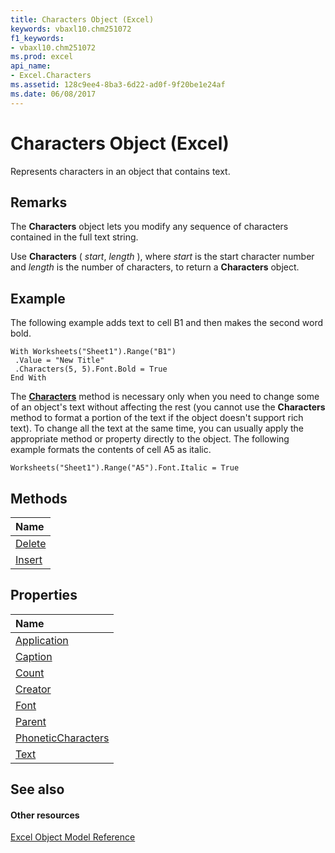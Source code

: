 ```yaml
---
title: Characters Object (Excel)
keywords: vbaxl10.chm251072
f1_keywords:
- vbaxl10.chm251072
ms.prod: excel
api_name:
- Excel.Characters
ms.assetid: 128c9ee4-8ba3-6d22-ad0f-9f20be1e24af
ms.date: 06/08/2017
---
```



# Characters Object (Excel)

Represents characters in an object that contains text. 


## Remarks

The  **Characters** object lets you modify any sequence of characters contained in the full text string.

Use  **Characters** ( _start_, _length_ ), where _start_ is the start character number and _length_ is the number of characters, to return a **Characters** object.


## Example

The following example adds text to cell B1 and then makes the second word bold.


```
With Worksheets("Sheet1").Range("B1") 
 .Value = "New Title" 
 .Characters(5, 5).Font.Bold = True 
End With
```

The  **[Characters](range-characters-property-excel.md)** method is necessary only when you need to change some of an object's text without affecting the rest (you cannot use the **Characters** method to format a portion of the text if the object doesn't support rich text). To change all the text at the same time, you can usually apply the appropriate method or property directly to the object. The following example formats the contents of cell A5 as italic.




```
Worksheets("Sheet1").Range("A5").Font.Italic = True
```


## Methods



|**Name**|
|:-----|
|[Delete](characters-delete-method-excel.md)|
|[Insert](characters-insert-method-excel.md)|

## Properties



|**Name**|
|:-----|
|[Application](characters-application-property-excel.md)|
|[Caption](characters-caption-property-excel.md)|
|[Count](characters-count-property-excel.md)|
|[Creator](characters-creator-property-excel.md)|
|[Font](characters-font-property-excel.md)|
|[Parent](characters-parent-property-excel.md)|
|[PhoneticCharacters](characters-phoneticcharacters-property-excel.md)|
|[Text](characters-text-property-excel.md)|

## See also


#### Other resources


[Excel Object Model Reference](http://msdn.microsoft.com/library/11ea8598-8a20-92d5-f98b-0da04263bf2c%28Office.15%29.aspx)
